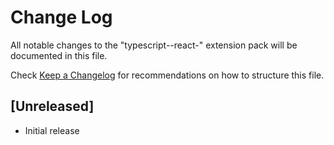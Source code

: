 # Change Log

All notable changes to the "typescript--react-" extension pack will be documented in this file.

Check [Keep a Changelog](http://keepachangelog.com/) for recommendations on how to structure this file.

## [Unreleased]

- Initial release
